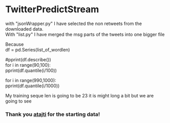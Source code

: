 # TwitterPredictStream

with "jsonWrapper.py" I have selected the non retweets from the downloaded data.  
With "list.py" I have merged the msg parts of the tweets into one bigger file

Because  
df = pd.Series(list_of_wordlen)  
  
#pprint(df.describe())  
for i in range(90,100):  
	pprint(df.quantile(i/100))  
  
for i in range(990,1000):  
	pprint(df.quantile(i/1000))  
    
My training seque len is going to be 23 it is might long a bit but we are going to see
### Thank you [atajti](https://github.com/atajti) for the starting data!
